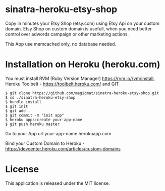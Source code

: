 sinatra-heroku-etsy-shop
========================

Copy in minutes your Etsy Shop (etsy.com) using Etsy Api on your custom domain.
Etsy Shop on custom domain is usefull, when you need better control over adwords campaign or other marketing actions.

This App use memcached only, no database needed.

Installation on Heroku (heroku.com)
========================
You must install RVM (Ruby Version Manager) https://rvm.io/rvm/install, 
Heroku Toolbelt - https://toolbelt.heroku.com/ and GIT

    $ git clone https://github.com/magicmat/sinatra-heroku-etsy-shop.git
    $ cd ./sinatra-heroku-etsy-shop
    $ bundle install
    $ git init
    $ git add .
    $ git commit -m "init app"
    $ heroku apps:create your-app-name
    $ git push heroku master

Go to your App url your-app-name.herokuapp.com

Bind your Custom Domain to Heroku - https://devcenter.heroku.com/articles/custom-domains


License
========================
This application is released under the MIT license.
